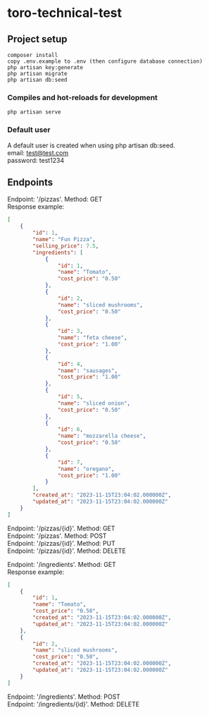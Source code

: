 # toro-technical-test

## Project setup
```
composer install
copy .env.example to .env (then configure database connection)
php artisan key:generate
php artisan migrate
php artisan db:seed
```

### Compiles and hot-reloads for development
```
php artisan serve
```

### Default user
A default user is created when using php artisan db:seed.<br>
email: test@test.com<br>
password: test1234

## Endpoints

Endpoint: '/pizzas'. Method: GET<br>
Response example:
```json
[
    {
        "id": 1,
        "name": "Fun Pizza",
        "selling_price": 7.5,
        "ingredients": [
            {
                "id": 1,
                "name": "Tomato",
                "cost_price": "0.50"
            },
            {
                "id": 2,
                "name": "sliced mushrooms",
                "cost_price": "0.50"
            },
            {
                "id": 3,
                "name": "feta cheese",
                "cost_price": "1.00"
            },
            {
                "id": 4,
                "name": "sausages",
                "cost_price": "1.00"
            },
            {
                "id": 5,
                "name": "sliced onion",
                "cost_price": "0.50"
            },
            {
                "id": 6,
                "name": "mozzarella cheese",
                "cost_price": "0.50"
            },
            {
                "id": 7,
                "name": "oregano",
                "cost_price": "1.00"
            }
        ],
        "created_at": "2023-11-15T23:04:02.000000Z",
        "updated_at": "2023-11-15T23:04:02.000000Z"
    }
]
```
Endpoint: '/pizzas/{id}'. Method: GET<br>
Endpoint: '/pizzas'. Method: POST<br>
Endpoint: '/pizzas/{id}'. Method: PUT<br>
Endpoint: '/pizzas/{id}'. Method: DELETE<br>

Endpoint: '/ingredients'. Method: GET<br>
Response example:
```json
[
    {
        "id": 1,
        "name": "Tomato",
        "cost_price": "0.50",
        "created_at": "2023-11-15T23:04:02.000000Z",
        "updated_at": "2023-11-15T23:04:02.000000Z"
    },
    {
        "id": 2,
        "name": "sliced mushrooms",
        "cost_price": "0.50",
        "created_at": "2023-11-15T23:04:02.000000Z",
        "updated_at": "2023-11-15T23:04:02.000000Z"
    }
]
```

Endpoint: '/ingredients'. Method: POST<br>
Endpoint: '/ingredients/{id}'. Method: DELETE<br>